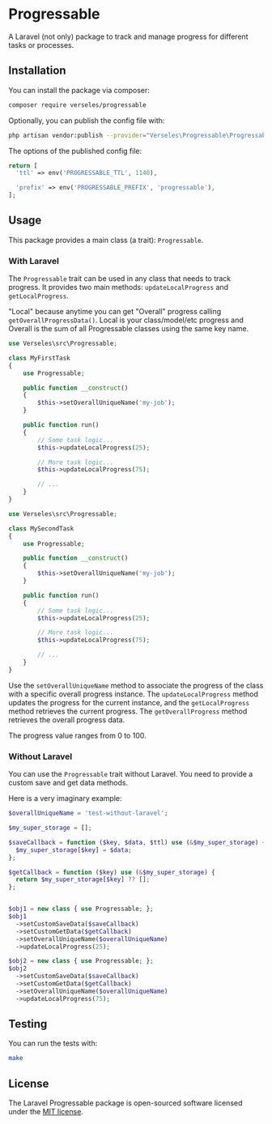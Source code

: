 # Progressable

A Laravel (not only) package to track and manage progress for different tasks or processes.

## Installation

You can install the package via composer:

```bash
composer require verseles/progressable
```

Optionally, you can publish the config file with:

```bash
php artisan vendor:publish --provider="Verseles\Progressable\ProgressableServiceProvider" --tag="config"
```

The options of the published config file:

```php
return [
  'ttl' => env('PROGRESSABLE_TTL', 1140),

  'prefix' => env('PROGRESSABLE_PREFIX', 'progressable'),
];
```

## Usage

This package provides a main class (a trait): `Progressable`.

### With Laravel

The `Progressable` trait can be used in any class that needs to track progress. It provides two main methods: `updateLocalProgress` and `getLocalProgress`.

"Local" because anytime you can get "Overall" progress calling `getOverallProgressData()`. Local is your class/model/etc progress and Overall is the sum of all Progressable classes using the same key name.

```php
use Verseles\src\Progressable;

class MyFirstTask
{
    use Progressable;

    public function __construct()
    {
        $this->setOverallUniqueName('my-job');
    }

    public function run()
    {
        // Some task logic...
        $this->updateLocalProgress(25);

        // More task logic...
        $this->updateLocalProgress(75);

        // ...
    }
}
```

```php
use Verseles\src\Progressable;

class MySecondTask
{
    use Progressable;

    public function __construct()
    {
        $this->setOverallUniqueName('my-job');
    }

    public function run()
    {
        // Some task logic...
        $this->updateLocalProgress(25);

        // More task logic...
        $this->updateLocalProgress(75);

        // ...
    }
}
```

Use the `setOverallUniqueName` method to associate the progress of the class with a specific overall progress instance. The `updateLocalProgress` method updates the progress for the current instance, and the `getLocalProgress` method retrieves the current progress. The `getOverallProgress` method retrieves the overall progress data.

The progress value ranges from 0 to 100.

### Without Laravel

You can use the `Progressable` trait without Laravel. You need to provide a custom save and get data methods.

Here is a very imaginary example:

```php
$overallUniqueName = 'test-without-laravel';

$my_super_storage = [];

$saveCallback = function ($key, $data, $ttl) use (&$my_super_storage) {
  $my_super_storage[$key] = $data;
};

$getCallback = function ($key) use (&$my_super_storage) {
  return $my_super_storage[$key] ?? [];
};


$obj1 = new class { use Progressable; };
$obj1
  ->setCustomSaveData($saveCallback)
  ->setCustomGetData($getCallback)
  ->setOverallUniqueName($overallUniqueName)
  ->updateLocalProgress(25);

$obj2 = new class { use Progressable; };
$obj2
  ->setCustomSaveData($saveCallback)
  ->setCustomGetData($getCallback)
  ->setOverallUniqueName($overallUniqueName)
  ->updateLocalProgress(75);

```

## Testing

You can run the tests with:

```bash
make
```

## License

The Laravel Progressable package is open-sourced software licensed under the [MIT license](./LICENSE.md).
